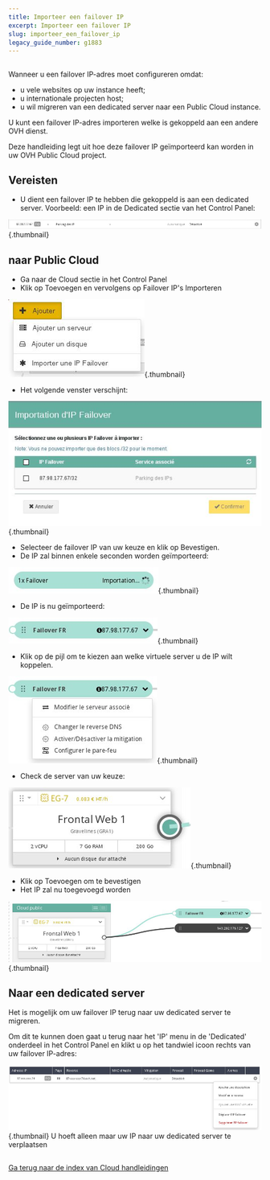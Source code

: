 ```yaml
---
title: Importeer een failover IP
excerpt: Importeer een failover IP
slug: importeer_een_failover_ip
legacy_guide_number: g1883
---
```



## 
Wanneer u een failover IP-adres moet configureren omdat: 

- u vele websites op uw instance heeft;
- u internationale projecten host;
- u wil migreren van een dedicated server naar een Public Cloud instance. 

U kunt een failover IP-adres importeren welke is gekoppeld aan een andere OVH dienst. 

Deze handleiding legt uit hoe deze failover IP geïmporteerd kan worden in uw OVH Public Cloud project.


## Vereisten

- U dient een failover IP te hebben die gekoppeld is aan een dedicated server. Voorbeeld: een IP in de Dedicated sectie van het  Control Panel:



![](images/img_2817.jpg){.thumbnail}


## naar Public Cloud

- Ga naar de Cloud sectie in het Control Panel
- Klik op Toevoegen en vervolgens op Failover IP's Importeren



![](images/img_2818.jpg){.thumbnail}

- Het volgende venster verschijnt:



![](images/img_2819.jpg){.thumbnail}

- Selecteer de failover IP van uw keuze en klik op Bevestigen. 
- De IP zal binnen enkele seconden worden geïmporteerd:



![](images/img_3810.jpg){.thumbnail}

- De IP is nu geïmporteerd:



![](images/img_3811.jpg){.thumbnail}

- Klik op de pijl om te kiezen aan welke virtuele server u de IP wilt koppelen.



![](images/img_3812.jpg){.thumbnail}

- Check de server van uw keuze:



![](images/img_3813.jpg){.thumbnail}

- Klik op Toevoegen om te bevestigen
- Het IP zal nu toegevoegd worden



![](images/img_3814.jpg){.thumbnail}


## Naar een dedicated server
Het is mogelijk om uw failover IP terug naar uw dedicated server te migreren. 

Om dit te kunnen doen gaat u terug naar het 'IP' menu in de 'Dedicated' onderdeel in het Control Panel en klikt u op het tandwiel icoon rechts van uw failover IP-adres:

![](images/img_3300.jpg){.thumbnail}
U hoeft alleen maar uw IP naar uw dedicated server te verplaatsen


## 
[Ga terug naar de index van Cloud handleidingen]({legacy}1785)

